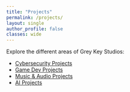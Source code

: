 ```yaml
---
title: "Projects"
permalink: /projects/
layout: single
author_profile: false
classes: wide
---
```

Explore the different areas of Grey Key Studios:

- [Cybersecurity Projects](/categories/cybersecurity/)
- [Game Dev Projects](/categories/game-dev/)
- [Music & Audio Projects](/categories/music/)
- [AI Projects](/categories/ai/)
